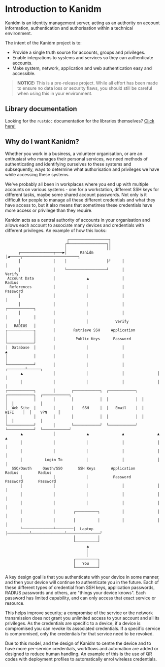 # Introduction to Kanidm

Kanidm is an identity management server, acting as an authority on account information, authentication
and authorisation within a technical environment.

The intent of the Kanidm project is to:

* Provide a single truth source for accounts, groups and privileges.
* Enable integrations to systems and services so they can authenticate accounts.
* Make system, network, application and web authentication easy and accessible.

> **NOTICE:**
> This is a pre-release project. While all effort has been made to ensure no data loss
> or security flaws, you should still be careful when using this in your environment.

## Library documentation

Looking for the `rustdoc` documentation for the libraries themselves? [Click here!](./rustdoc/kanidm/)

## Why do I want Kanidm?

Whether you work in a business, a volunteer organisation, or are an enthusiast who manages 
their personal services, we need methods of authenticating and identifying ourselves
to these systems and subsequently, ways to determine what authorisation and privileges we have
while accessing these systems.

We've probably all been in workplaces where you end up with multiple accounts on various
systems - one for a workstation, different SSH keys for different tasks, maybe some shared
account passwords. Not only is it difficult for people to manage all these different credentials
and what they have access to, but it also means that sometimes these credentials have more
access or privilege than they require.

Kanidm acts as a central authority of accounts in your organisation and allows each account to associate
many devices and credentials with different privileges. An example of how this looks:

                                ┌──────────────────┐
                               ┌┴─────────────────┐│
                               │                  ││
          ┌───────────────┬───▶│      Kanidm      │◀─────┬─────────────────────────┐
          │               │    │                  ├┘     │                         │
          │               │    └──────────────────┘      │                       Verify
     Account Data         │              ▲               │                       Radius
      References          │              │               │                      Password
          │               │              │               │                         │
          │               │              │               │                  ┌────────────┐
          │               │              │               │                  │            │
          │               │              │            Verify                │   RADIUS   │
    ┌────────────┐        │        Retrieve SSH     Application             │            │
    │            │        │         Public Keys      Password               └────────────┘
    │  Database  │        │              │               │                        ▲
    │            │        │              │               │                        │
    └────────────┘        │              │               │               ┌────────┴──────┐
           ▲              │              │               │               │               │
           │              │              │               │               │               │
    ┌────────────┐        │       ┌────────────┐  ┌────────────┐  ┌────────────┐  ┌────────────┐
    │            │        │       │            │  │            │  │            │  │            │
    │  Web Site  │        │       │    SSH     │  │   Email    │  │    WIFI    │  │    VPN     │
    │            │        │       │            │  │            │  │            │  │            │
    └────────────┘        │       └────────────┘  └────────────┘  └────────────┘  └────────────┘
           ▲              │              ▲               ▲               ▲               ▲
           │              │              │               │               │               │
           │              │              │               │               │               │
           │          Login To           │               │               │               │
       SSO/Oauth     Oauth/SSO       SSH Keys       Application        Radius         Radius
           │              │              │           Password         Password       Password
           │              │              │               │               │               │
           │              │              │               │               │               │
           │              │              │               │               │               │
           │              │        ┌──────────┐          │               │               │
           │              │        │          │          │               │               │
           └──────────────┴────────│  Laptop  │──────────┴───────────────┴───────────────┘
                                   │          │
                                   └──────────┘
                                         ▲
                                         │
                                         │
                                   ┌──────────┐
                                   │   You    │
                                   └──────────┘

A key design goal is that you authenticate with your device in some manner, and then your device will
continue to authenticate you in the future. Each of these different types of credential from SSH keys,
application passwords, RADIUS passwords and others, are "things your device knows". Each password
has limited capability, and can only access that exact service or resource.

This helps improve security; a compromise of the service or the network transmission does not
grant you unlimited access to your account and all its privileges. As the credentials are specific
to a device, if a device is compromised you can revoke its associated credentials. If a
specific service is compromised, only the credentials for that service need to be revoked.

Due to this model, and the design of Kanidm to centre the device and to have more per-service credentials,
workflows and automation are added or designed to reduce human handling. An example of this
is the use of QR codes with deployment profiles to automatically enrol wireless credentials.
